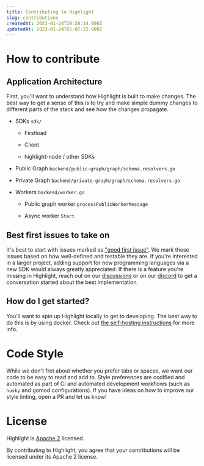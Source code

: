 ```yaml
---
title: Contributing to Highlight
slug: contributions
createdAt: 2023-01-24T20:28:14.000Z
updatedAt: 2023-01-24T02:07:22.000Z
---
```


# How to contribute

## Application Architecture

First, you'll want to understand how Highlight is built to make changes. The best way to get a sense of this is to try and make simple dummy changes to different parts of the stack and see how the changes propagate.

-   SDKs `sdk/`

    -   Firstload

    -   Client

    -   highlight-node / other SDKs

-   Public Graph `backend/public-graph/graph/schema.resolvers.go`

-   Private Graph `backend/private-graph/graph/schema.resolvers.go`

-   Workers `backend/worker.go`

    -   Public graph worker `processPublicWorkerMessage`

    -   Async worker `Start`
    

## Best first issues to take on

It's best to start with issues marked as ["good first issue"](https://github.com/highlight/highlight/issues?q=is%3Aissue+is%3Aopen+label%3A%22good+first+issue%22). We mark these issues based on how well-defined and testable they are. If you're interested in a larger project, adding support for new programming languages via a new SDK would always greatly appreciated. If there is a feature you're missing in Highlight, reach out on our [discussions](https://github.com/highlight/highlight/discussions) or on our [discord](https://highlight.io/community) to get a conversation started about the best implementation.

## How do I get started?

You'll want to spin up Highlight locally to get to developing. The best way to do this is by using docker. Check out [the self-hosting instructions](/company/open-source/self-host-hobby) for more info.

# Code Style

While we don't fret about whether you prefer tabs or spaces, we want our code to be easy to read and add to. Style preferences are codified and automated as part of CI and automated development workflows (such as `husky` and gomod configurations). If you have ideas on how to improve our style linting, open a PR and let us know!

# License

Highlight is [Apache 2](https://github.com/highlight/highlight/blob/main/LICENSE) licensed.

By contributing to Highlight, you agree that your contributions will be licensed under its Apache 2 license.
